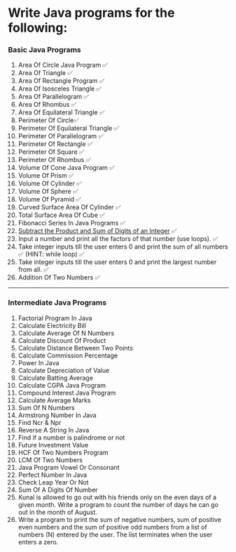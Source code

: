 # Write Java programs for the following:

### Basic Java Programs

1. Area Of Circle Java Program ✅
2. Area Of Triangle ✅
3. Area Of Rectangle Program ✅
4. Area Of Isosceles Triangle ✅
5. Area Of Parallelogram ✅
6. Area Of Rhombus ✅
7. Area Of Equilateral Triangle ✅
8. Perimeter Of Circle✅
9. Perimeter Of Equilateral Triangle ✅
10. Perimeter Of Parallelogram ✅
11. Perimeter Of Rectangle ✅
12. Perimeter Of Square ✅
13. Perimeter Of Rhombus ✅
14. Volume Of Cone Java Program ✅
15. Volume Of Prism ✅
16. Volume Of Cylinder ✅
17. Volume Of Sphere ✅
18. Volume Of Pyramid ✅
19. Curved Surface Area Of Cylinder ✅
20. Total Surface Area Of Cube ✅
21. Fibonacci Series In Java Programs ✅
22. [Subtract the Product and Sum of Digits of an Integer](https://leetcode.com/problems/subtract-the-product-and-sum-of-digits-of-an-integer/)
    ✅
23. Input a number and print all the factors of that number (use loops). ✅
24. Take integer inputs till the user enters 0 and print the sum of all numbers ✅
    (HINT: while loop) ✅
25. Take integer inputs till the user enters 0 and print the largest number from
    all. ✅
26. Addition Of Two Numbers ✅

---

### Intermediate Java Programs

1. Factorial Program In Java
2. Calculate Electricity Bill
3. Calculate Average Of N Numbers
4. Calculate Discount Of Product
5. Calculate Distance Between Two Points
6. Calculate Commission Percentage
7. Power In Java
8. Calculate Depreciation of Value
9. Calculate Batting Average
10. Calculate CGPA Java Program
11. Compound Interest Java Program
12. Calculate Average Marks
13. Sum Of N Numbers
14. Armstrong Number In Java
15. Find Ncr & Npr
16. Reverse A String In Java
17. Find if a number is palindrome or not
18. Future Investment Value
19. HCF Of Two Numbers Program
20. LCM Of Two Numbers
21. Java Program Vowel Or Consonant
22. Perfect Number In Java
23. Check Leap Year Or Not
24. Sum Of A Digits Of Number
25. Kunal is allowed to go out with his friends only on the even days of a given month. Write a program to count the
    number of days he can go out in the month of August.
26. Write a program to print the sum of negative numbers, sum of positive even numbers and the sum of positive odd
    numbers from a list of numbers (N) entered by the user. The list terminates when the user enters a zero.
